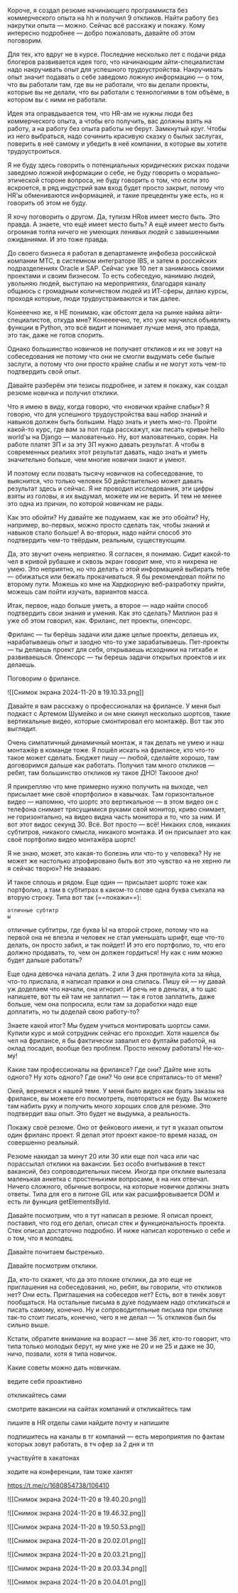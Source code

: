 Короче, я создал резюме начинающего программиста без коммерческого опыта на hh и получил 9 откликов. Найти работу без накрутки опыта — можно. Сейчас всё расскажу и покажу. Кому интересно подробнее — добро пожаловать, давайте об этом поговорим.

Для тех, кто вдруг не в курсе. Последние несколько лет с подачи ряда блогеров развивается идея того, что начинающим айти-специалистам надо накручивать опыт для успешного трудоустройства. Накручивать опыт значит подавать о себе заведомо ложную информацию — о том, что вы работали там, где вы не работали, что вы делали проекты, которые вы не делали, что вы работали с технологиями в том объёме, в котором вы с ними не работали.

Идея эта оправдывается тем, что HR-ам не нужны люди без коммерческого опыта, а чтобы его получить, вас должны взять на работу, а на работу без опыта работы не берут. Замкнутый круг. Чтобы из него выбраться, надо сочинить красивую сказку о былых заслугах, поверить в неё самому и убедить в неё компании, в которые вы хотите трудоустроиться.

Я не буду здесь говорить о потенциальных юридических рисках подачи заведомо ложной информации о себе, не буду говорить о морально-этической стороне вопроса, не буду говорить о том, что если это вскроется, в ряд индустрий вам вход будет просто закрыт, потому что HR'ы обмениваются информацией, и такие прецеденты уже есть, но я говорить об этом не буду.

Я хочу поговорить о другом. Да, тупизм HRов имеет место быть. Это правда. А знаете, что ещё имеет место быть? А ещё имеет место быть огромная толпа ничего не умеющих ленивых людей с завышенными ожиданиями. И это тоже правда.

До своего бизнеса я работал в департаменте инфобеза российской компании МТС, в системном интеграторе IBS, и затем в российских подразделениях Oracle и SAP. Сейчас уже 10 лет я занимаюсь своими проектами и своим бизнесом. То есть собеседую, нанимаю людей, увольняю людей, выступаю на мероприятиях, благодаря каналу общаюсь с громадным количеством людей из ИТ-сферы, делаю курсы, проходя которые, люди трудоустраиваются и так далее.

Конееечно же, я НЕ понимаю, как обстоят дела на рынке найма айти-специалистов, откуда мне? Конеееечно, те, кто уже научился объявлять функции в Python, это всё видит и понимает лучше меня, это правда, это так, даже не готов спорить.

Однако большинство новичков не получает откликов и их не зовут на собеседования не потому что они не смогли выдумать себе былые заслуги, а потому что они просто крайне слабы и не могут хоть чем-то подтвердить свой опыт.

Давайте разберём эти тезисы подробнее, и затем я покажу, как создал резюме новичка и получил отклики.

Что я имею в виду, когда говорю, что «новички крайне слабы»? Я говорю, что для успешного трудоустройства ваш набор знаний и навыков должен быть большим. Надо знать и уметь мно-го. Пройти какой-то курс, где вам за пол года расскажут, как писать кривые hello world'ы на Django — маловатенько. Ну, вот маловатенько, сорян. На работе платят ЗП и за эту ЗП нужно давать результат. А чтобы в современных реалиях этот результат давать, надо знать и уметь  значительно больше, чем многие новички знают и умеют.

И поэтому если позвать тысячу новичков на собеседование, то выяснится, что только человек 50 действительно может давать результат здесь и сейчас. Я не проводил исследования, эти цифры взяты из головы, я их выдумал, можете им не верить. И тем не менее это одна из причин, по которой новичкам не рады.

Как это обойти? Ну давайте же подумаем, как же это обойти? Ну, например, во-первых, можно просто сделать так, чтобы знаний и навыков стало больше! А во-вторых, надо найти способ это подтвердить чем-то твёрдым, реальным, существующим.

Да, это звучит очень неприятно. Я согласен, я понимаю. Сидит какой-то чел в кривой рубашке и сквозь экран говорит мне, что я нихрена не умею. Это неприятно, но что делать с этой информацией выбирать тебе — обижаться или бежать прокачиваться. Я бы рекомендовал пойти по второму пути. Можешь ко мне на Хардкорную веб-разработку прийти, можешь сам пойти изучать, вариантов масса.

Итак, первое, надо больше уметь, а второе — надо найти способ подтвердить свои знания и умения. Как это сделать? Миллион раз я уже об этом говорил, как. Фриланс, пет проекты, опенсорс.

Фриланс — ты берёшь задачи или даже целые проекты, делаешь их, нарабатываешь опыт и заодно что-то уже зарабатываешь. Пет-проекты — ты делаешь проект для себя, открываешь исходники на гитхабе и развиваешься. Опенсорс — ты берешь задачи открытых проектов и их делаешь.

Поговорим о фрилансе. 

![[Снимок экрана 2024-11-20 в 19.10.33.png]]

Давайте я вам расскажу о профессионалах на фрилансе. У меня был подкаст с Артемом Шумейко и он мне скинул несколько шортсов, такие вертикальные видео, которые смонтировал его монтажёр. Вот так это выглядит.

Очень симпатичный динамичный монтаж, я так делать не умею и наш монтажёр в команде тоже. Я пошёл искать на фрилансе, кто что-то такое может сделать. Бюджет пишу — любой, сделайте хорошо, там договоримся дальше как работать. Получил там много откликов — ребят, там большинство откликов ну такое ДНО! Такооое дно!

Я прикрепляю что мне примерно нужно получить на выходе, чел присылает мне своё «портфолио» в кавычках. Там горизонтальное видео — напомню, что шортс это вертикальное — в этом видео он с телефона снимает трясущимися руками свой монитор, криво снимает, не горизонтально, на видео видна часть монитора и то, что за ним. И вот этот видос секунд 30. Всё. Вот просто — всё! Никаких слов, никаких субтитров, никакого смысла, никакого монтажа. И он присылает это как своё портфолио видео монтажёра шортс!

Я не знаю, может, это какая-то болезнь или что-то у человека? Ну не может же настолько атрофировано быть вот это чувство «а не херню ли я сейчас творю»? Не знааааю.

И такое сплошь и рядом.  Еще один — присылает шортс тоже как портфолио, а там в субтитрах в каком-то слове одна буква съехала на вторую строку. Типа вот так (==покажи==):

```
отличные субтитр
ы
```

отличные субтитры, где буква Ы на второй строке, потому что на первой она не влезла и человек не стал уменьшать шрифт, еще что-то делать, он просто забил, и так пойдет! И это его портфолио, то, что его должно продавать, то, чем он должен гордиться! Ну как с ним можно будет дальше работать?

Еще одна девочка начала делать. 2 или 3 дня протянула кота за яйца, что-то прислала, я написал правки и она слилась. Пишу ей — ну давай уж доделаем что начали, она игнорит. И речь не в деньгах, а то щас напишете, вот ты ей там не заплатил — так я готов заплатить, даже больше, чем она попросила, если там за доработки надо еще доплатить, но ты доделай свою работу-то?

Знаете какой итог? Мы будем учиться монтировать шортсы сами. Купили курс и мой сотрудник сейчас его проходит. Хотя нашелся бы чел на фрилансе, я бы фактически завалил его фултайм работой, на оклад посадил, вообще без проблем. Просто некому работать! Не-ко-му!

Какие там профессионалы на фрилансе? Где они? Дайте мне хоть одного? Ну хоть одного? Где они? Чо они все спрятались-то от меня?

Окей, вернемся к нашей теме. У меня было видео как брать заказы на фрилансе, вы можете его посмотреть, повторяться не буду. Вы можете там набить руку и получить много хороших слов для резюме. Это подтвердит ваш опыт. Это будет не выдумка, а реальность.

Покажу своё резюме. Оно от фейкового имени, и тут я указал опытом один фриланс проект. Я делал этот проект какое-то время назад, он совершенно реальный.

Резюме накидал за минут 20 или 30 или еще пол часа или час порассылал отклики на вакансии. Без особо вчитывания в текст вакансий, без сопроводительных писем. Иногда при отклике вылезала маленькая анкетка с простенькими вопросами, я на них отвечал. Ничего сложного, обычные вопросы, на которые новички должны знать ответы. Типа для его в питоне GIL или как расшифровывается DOM и есть ли функция getElementsById.

Давайте посмотрим, что я тут написал в резюме. Я описал проект, поставил, что год его делал, описал стек и функциональность проекта. Стек описал достаточно подробно. И ниже написал коротенько о себе и о том, что я молодец.

Давайте почитаем быстренько.

Давайте посмотрим отклики.

Да, кто-то скажет, что да это плохие отклики, да это еще не приглашения на собеседования, но, ребят, вы говорили, что откликов нет? Они есть. Приглашения на собеседов нет? Есть, вот в тинёк зовут пообщаться. На остальные письма в духе подумаем надо откликаться и писать самому, конечно. Ну и сопроводительные письма при отклике так-то стоит писать, конечно, чего я не делал — % откликов был бы сильно выше.

Кстати, обратите внимание на возраст — мне 36 лет, кто-то говорит, что типа только молодых берут, ну мне уже не 20 и не 25 и даже не 30, ничо, позвали, хотя я типа новичок.

Какие советы можно дать новичкам.

ведите себя проактивно

откликайтесь сами

смотрите вакансии на сайтах компаний и откликайтесь там

пишите в HR отделы сами найдите почту и напишите

подпишитесь на каналы в тг компаний — есть мероприятия по фактам которых зовут работать, в тч офер за 2 дня и тп

участвуйте в хакатонах

ходите на конференции, там тоже хантят

https://t.me/c/1680854738/106410

![[Снимок экрана 2024-11-20 в 19.40.20.png]]

![[Снимок экрана 2024-11-20 в 19.46.32.png]]

![[Снимок экрана 2024-11-20 в 19.50.53.png]]

![[Снимок экрана 2024-11-20 в 20.02.01.png]]

![[Снимок экрана 2024-11-20 в 20.03.21.png]]

![[Снимок экрана 2024-11-20 в 20.03.34.png]]

![[Снимок экрана 2024-11-20 в 20.04.01.png]]